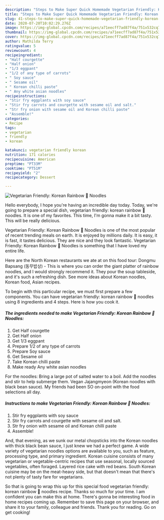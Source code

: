 ```yaml
---
description: "Steps to Make Super Quick Homemade Vegetarian Friendly: Korean Rainbow 🌈 Noodles"
title: "Steps to Make Super Quick Homemade Vegetarian Friendly: Korean Rainbow 🌈 Noodles"
slug: 41-steps-to-make-super-quick-homemade-vegetarian-friendly-korean-rainbow-noodles
date: 2020-07-20T10:02:29.276Z
image: https://img-global.cpcdn.com/recipes/a71eecff7ad87f4a/751x532cq70/vegetarian-friendly-korean-rainbow-🌈-noodles-recipe-main-photo.jpg
thumbnail: https://img-global.cpcdn.com/recipes/a71eecff7ad87f4a/751x532cq70/vegetarian-friendly-korean-rainbow-🌈-noodles-recipe-main-photo.jpg
cover: https://img-global.cpcdn.com/recipes/a71eecff7ad87f4a/751x532cq70/vegetarian-friendly-korean-rainbow-🌈-noodles-recipe-main-photo.jpg
author: Mathilda Terry
ratingvalue: 5
reviewcount: 4
recipeingredient:
- "Half courgette"
- "Half onion"
- "1/3 eggpant"
- "1/2 of any type of carrots"
- " Soy sauce"
- " Sesame oil"
- " Korean chilli paste"
- " Any white asian noodles"
recipeinstructions:
- "Stir fry eggplants with soy sauce"
- "Stir fry carrots and courgette with sesame oil and salt."
- "Str fry onion with sesame oil and Korean chilli paste"
- "Assemble!"
categories:
- Recipe
tags:
- vegetarian
- friendly
- korean

katakunci: vegetarian friendly korean 
nutrition: 171 calories
recipecuisine: American
preptime: "PT33M"
cooktime: "PT51M"
recipeyield: "2"
recipecategory: Dessert

---
```



![Vegetarian Friendly: Korean Rainbow 🌈 Noodles](https://img-global.cpcdn.com/recipes/a71eecff7ad87f4a/751x532cq70/vegetarian-friendly-korean-rainbow-🌈-noodles-recipe-main-photo.jpg)

Hello everybody, I hope you're having an incredible day today. Today, we're going to prepare a special dish, vegetarian friendly: korean rainbow 🌈 noodles. It is one of my favorites. This time, I'm gonna make it a bit tasty. This will be really delicious.

Vegetarian Friendly: Korean Rainbow 🌈 Noodles is one of the most popular of recent trending meals on earth. It is enjoyed by millions daily. It is easy, it is fast, it tastes delicious. They are nice and they look fantastic. Vegetarian Friendly: Korean Rainbow 🌈 Noodles is something that I have loved my entire life.

Here are the North Korean restaurants we ate at on this food tour: Dongmu Bapsang (동무밥상) - This is where you can order the giant platter of rainbow noodles, and I would strongly recommend it. They pour the soup tableside, and it&#39;s such a refreshing dish. See more ideas about Korean noodles, Korean food, Asian recipes.


To begin with this particular recipe, we must first prepare a few components. You can have vegetarian friendly: korean rainbow 🌈 noodles using 8 ingredients and 4 steps. Here is how you cook it.

<!--inarticleads1-->

##### The ingredients needed to make Vegetarian Friendly: Korean Rainbow 🌈 Noodles:

1. Get Half courgette
1. Get Half onion
1. Get 1/3 eggpant
1. Prepare 1/2 of any type of carrots
1. Prepare  Soy sauce
1. Get  Sesame oil
1. Take  Korean chilli paste
1. Make ready  Any white asian noodles


For the noodles: Bring a large pot of salted water to a boil. Add the noodles and stir to help submerge them. Vegan Jajangmyeon (Korean noodles with black bean sauce). My friends had been SO on-point with the food selections all day. 

<!--inarticleads2-->

##### Instructions to make Vegetarian Friendly: Korean Rainbow 🌈 Noodles:

1. Stir fry eggplants with soy sauce
1. Stir fry carrots and courgette with sesame oil and salt.
1. Str fry onion with sesame oil and Korean chilli paste
1. Assemble!


And, that evening, as we sunk our metal chopsticks into the Korean noodles with thick black bean sauce, I just knew we had a perfect game. A wide variety of vegetarian noodles options are available to you, such as feature, processing type, and primary ingredient. Korean cuisine consists of many vegetarian or vegetable-centric recipes that use seasonal, locally sourced vegetables, often foraged. Layered rice cake with red beans. South Korean cuisine may be on the meat-heavy side, but that doesn&#39;t mean that there&#39;s not plenty of tasty fare for vegetarians. 

So that is going to wrap this up for this special food vegetarian friendly: korean rainbow 🌈 noodles recipe. Thanks so much for your time. I am confident you can make this at home. There's gonna be interesting food in home recipes coming up. Remember to save this page on your browser, and share it to your family, colleague and friends. Thank you for reading. Go on get cooking!

